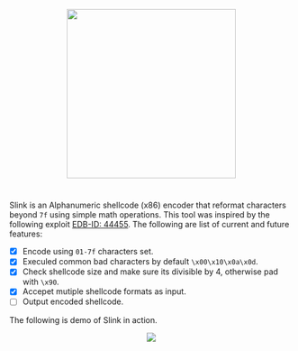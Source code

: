 <p align="center">
  <img  highet=200 width=300 src="https://github.com/ihack4falafel/Slink/blob/master/_Logo_.png">
</p>

# 
Slink is an Alphanumeric shellcode (x86) encoder that reformat characters beyond `7f` using simple math operations. This tool was inspired by the following exploit [EDB-ID: 44455](https://exploit-db.com/exploits/44455/). The following are list of current and future features:

- [x] Encode using `01-7f` characters set.
- [x] Execuled common bad characters by default `\x00\x10\x0a\x0d`.
- [x] Check shellcode size and make sure its divisible by 4, otherwise pad with `\x90`.
- [x] Accepet mutiple shellcode formats as input.
- [ ] Output encoded shellcode.

The following is demo of Slink in action.

<p align="center">
  <img  src="https://github.com/ihack4falafel/Slink/blob/master/PoC.gif">
</p>
